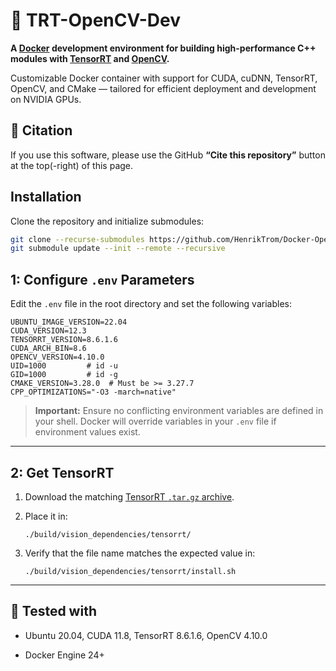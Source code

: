 # 🐳 TRT-OpenCV-Dev

**A [Docker](https://docs.docker.com/engine/install/ubuntu/) development environment for building high-performance C++ modules with [TensorRT](https://developer.nvidia.com/tensorrt) and [OpenCV](https://opencv.org/).**

Customizable Docker container with support for CUDA, cuDNN, TensorRT, OpenCV, and CMake — tailored for efficient deployment and development on NVIDIA GPUs.

## 📑 Citation

If you use this software, please use the GitHub **“Cite this repository”** button at the top(-right) of this page.


## Installation

Clone the repository and initialize submodules:

```bash
git clone --recurse-submodules https://github.com/HenrikTrom/Docker-OpenCV-TensorRT-Dev
git submodule update --init --remote --recursive
````

## 1: Configure `.env` Parameters

Edit the `.env` file in the root directory and set the following variables:

```env
UBUNTU_IMAGE_VERSION=22.04
CUDA_VERSION=12.3
TENSORRT_VERSION=8.6.1.6
CUDA_ARCH_BIN=8.6
OPENCV_VERSION=4.10.0
UID=1000         # id -u
GID=1000         # id -g
CMAKE_VERSION=3.28.0  # Must be >= 3.27.7
CPP_OPTIMIZATIONS="-O3 -march=native"
```

> **Important:**
> Ensure no conflicting environment variables are defined in your shell.
> Docker will override variables in your `.env` file if environment values exist.

---

## 2: Get TensorRT

1. Download the matching [TensorRT `.tar.gz` archive](https://developer.nvidia.com/tensorrt).

2. Place it in:

   ```
   ./build/vision_dependencies/tensorrt/
   ```

3. Verify that the file name matches the expected value in:

   ```
   ./build/vision_dependencies/tensorrt/install.sh
   ```

---

## 🧪 Tested with

* Ubuntu 20.04, CUDA 11.8, TensorRT 8.6.1.6, OpenCV 4.10.0
<!-- * Ubuntu 20.04, CUDA 12.3, TensorRT 10.6.1.6, OpenCV 4.10.0 -->
* Docker Engine 24+

